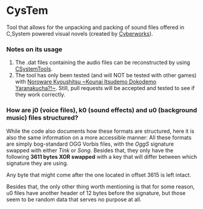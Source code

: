 # CysTem
Tool that allows for the unpacking and packing of sound files offered in C,System powered visual novels (created by [Cyberworks](http://cyberworks.jp)).

### Notes on its usage
1. The .dat files containing the audio files can be reconstructed by using [CSystemTools](https://github.com/satan53x/CSystemTools).
2. The tool has only been tested (and will NOT be tested with other games) with [Noroware Kyoushitsu \~Kounai Itsudemo Dokodemo Yaranakucha?!\~](https://vndb.org/v39838). Still, pull requests will be accepted and tested to see if they work correctly.

### How are j0 (voice files), k0 (sound effects) and u0 (background music) files structured?
While the code also documents how these formats are structured, here it is also the same information on a more accessible manner:
All these formats are simply bog-standard OGG Vorbis files, with the *OggS* signature swapped with either *Tink* or *Song*. Besides that, they only have the following **3611 bytes XOR swapped** with a key that will differ between which signature they are using. 

Any byte that might come after the one located in offset 3615 is left intact.

Besides that, the only other thing worth mentioning is that for some reason, u0 files have another header of 12 bytes before the signature, but those seem to be random data that serves no purpose at all.
